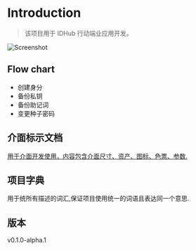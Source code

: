 # Introduction

> 该项目用于 IDHub 行动端业应用开发。

![Screenshot](/docs/assets/phone-splash.png)

## Flow chart

* 创建身分
* 备份私钥
* 备份助记词
* 变更种子密码

## 介面标示文档

[用于介面开发使用，内容包含介面尺寸、资产、图标、色票、参数.](https://invis.io/3EKP3COWA6H)

## 项目字典

用于统所有描述的词汇,保证项目使用统一的词语且表达同一个意思.

## 版本
v0.1.0-alpha.1

